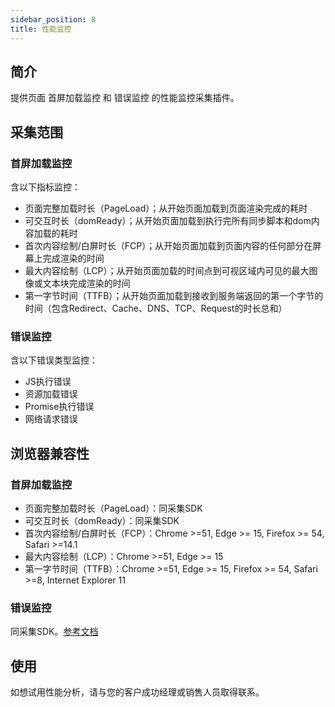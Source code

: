 ```yaml
---
sidebar_position: 8
title: 性能监控
---
```


## 简介

提供页面 首屏加载监控 和 错误监控 的性能监控采集插件。

## 采集范围

### 首屏加载监控

含以下指标监控：

- 页面完整加载时长（PageLoad）；从开始页面加载到页面渲染完成的耗时
- 可交互时长（domReady）；从开始页面加载到执行完所有同步脚本和dom内容加载的耗时
- 首次内容绘制/白屏时长（FCP）；从开始页面加载到页面内容的任何部分在屏幕上完成渲染的时间
- 最大内容绘制（LCP）；从开始页面加载的时间点到可视区域内可见的最大图像或文本块完成渲染的时间
- 第一字节时间（TTFB）；从开始页面加载到接收到服务端返回的第一个字节的时间（包含Redirect、Cache、DNS、TCP、Request的时长总和）

### 错误监控

含以下错误类型监控：

- JS执行错误
- 资源加载错误
- Promise执行错误
- 网络请求错误

<!-- ### 3、网络请求监控

含以下内容监控：

- 请求地址
- 请求时长
- 请求错误码 -->

## 浏览器兼容性

### 首屏加载监控

- 页面完整加载时长（PageLoad）：同采集SDK
- 可交互时长（domReady）：同采集SDK
- 首次内容绘制/白屏时长（FCP）：Chrome >=51, Edge >= 15, Firefox >= 54, Safari >=14.1
- 最大内容绘制（LCP）：Chrome >=51, Edge >= 15
- 第一字节时间（TTFB）：Chrome >=51, Edge >= 15, Firefox >= 54, Safari >=8, Internet Explorer 11

### 错误监控

同采集SDK。[参考文档](/docs/webjs/3.8)

## 使用

如想试用性能分析，请与您的客户成功经理或销售人员取得联系。

<!-- ### 关闭请求监控
## 集成

此插件为独立插件，即使您集成了全量版本SDK，需要此功能时，依然需要单独集成或注册此插件。

### CDN集成引入

```html
<script type="text/javascript">
  !(function (e, n, t, i, r) {
    (e[r] =
      e[r] ||
      function () {
        (e[r].q = e[r].q || []).push(arguments);
      }),
      (e[r].ef =
        e[r].ef ||
        function () {
          c = arguments[0];
          (c.eventTime = +Date.now()), (e[r].e = e[r].e || []).push(c);
        }),
      e.addEventListener('error', e[r].ef, !0),
      e.addEventListener('unhandledrejection', e[r].ef, !0),
      (t = n.createElement('script'));
    s = n.getElementsByTagName('script')[0];
    (t.async = !0),
      (t.src = i),
      s.parentNode.insertBefore(t, s),
      e[r]('registerPlugins', [e.gioPerformance]);
  })(
    window,
    document,
    'script',
    'https://assets.giocdn.com/sdk/webjs/cdp/plugins/gioPerformance.js',
    'gdp'
  );
</script>
```

提示：性能监控的集成代码应尽可能放在 `head` 标签内的最前面，且必须同时集成数据采集SDK。

### npm集成引入

### 1、引入

```js
import gioPerformance from "gio-webjs-sdk-cdp/plugins/gioPerformance"
```

### 2、注册

#### 普通工程化Web站点

```js
gdp('registerPlugins', [gioPerformance]);
gdp('init', xxxx);
```

#### Vue2

```js
// main.js
import Vue from 'vue';
import gdp from 'gio-webjs-sdk-cdp';
import gioPerformance from 'gio-webjs-sdk-cdp/plugins/gioPerformance';

import App from './App.vue';

// 注册Gio插件并初始化SDK
gdp('registerPlugins', [gioPerformance]);
gdp('init', 'your accountId', 'your dataSourceId', {
  host: 'your apiServerHost',
  version: 'your website version'
});
// 注册vue插件
Vue.use(gioPerformance.GioVue);

new Vue({
  render: (h) => h(App)
}).$mount('#app');
```

#### Vue3

```js
// main.js
import { createApp } from 'vue';
import gdp from 'gio-webjs-sdk-cdp';
import gioPerformance from 'gio-webjs-sdk-cdp/plugins/gioPerformance';

import App from './App.vue';

// 注册Gio插件并初始化SDK
gdp('registerPlugins', [gioPerformance]);
gdp('init', 'your accountId', 'your dataSourceId', {
  host: 'your apiServerHost',
  version: 'your website version'
});

const app = createApp(App);
// 注册vue插件
app.use(gioPerformance.GioVue);

app.mount('#app');
```

#### React(>=16)

React Error Boundaries [官方参考文档](https://zh-hans.reactjs.org/docs/error-boundaries.html)

```js
// ErrorBoundary.js
import React from 'react';
import gioPerformance from 'gio-webjs-sdk-cdp/plugins/gioPerformance';

export default class ErrorBoundary extends React.Component {
  constructor(props) {
    super(props);
    this.state = { hasError: false };
  }

  static getDerivedStateFromError(error) {
    // 更新 state 使下一次渲染能够显示报错后的 UI
    return { hasError: true };
  }

  componentDidCatch(error, errorInfo) {
    // 在componentDidCatch中调用gioPerformance提供的gioReactErrorReport方法上报错误
    gioPerformance.gioReactErrorReport(error, errorInfo);
  }

  render() {
    if (this.state.hasError) {
      // 你可以自定义报错后的 UI 并渲染
      return <h1>Something went wrong.</h1>;
    }
    return this.props.children;
  }
}
```

```js
// index.js
import React from 'react';
import ReactDOM from 'react-dom/client';
import gdp from 'gio-webjs-sdk-cdp';
import gioPerformance from 'gio-webjs-sdk-cdp/plugins/gioPerformance';

import App from './App';
import ErrorBoundary from './ErrorBoundary';

// 注册Gio插件并初始化SDK
gdp('registerPlugins', [gioPerformance]);
gdp('init', 'your accountId', 'your dataSourceId', {
  host: 'your apiServerHost',
  version: 'your website version'
});

const root = ReactDOM.createRoot(document.getElementById('root'));
root.render(
  <React.StrictMode>
    <ErrorBoundary>
      <App />
    </ErrorBoundary>
  </React.StrictMode>
);
```

## 配置

集成性能采集插件时，默认开启 `首屏加载监控` 和 `错误监控` 。如您不需要其中某项监控内容，在初始化配置项选择指定内容关闭。

### 关闭首屏加载监控

```js
gdp('init', 'your accountId', 'your dataSourceId', {
    ...other settings
    performance: { monitor: false }
  }
);
```

### 关闭错误监控

```js
gdp('init', 'your accountId', 'your dataSourceId', {
    ...other settings
    performance: { exception: false }
  }
);
```

```js
gdp('init', 'your accountId', 'your dataSourceId', {
    ...other settings
    performance: { network: false }
  }
);
```

### 设置请求监控排除名单

在实际的请求监控当中，可能会需要排除某些域名或接口的请求监控，这时只需要在`network`配置项中添加`exclude`字段，`exclude`值可以是一个域名字符串、一个正则表达式，或者是一个域名字符串和正则表达式组成的数组。

注意，一旦您配置了此项，则认为您开启请求监控。

```js
gdp('init', 'your accountId', 'your dataSourceId', {
    ...other settings
    performance: {
      network: {
        exclude: 'myhost.com'
        // 或 exclude: /myhost.com/gi
        // 或 exclude: ['myhost.com', /myhost.com/gi]
      }
    }
  }
);
```

## 注意

1、如果您对请求监控设置了排除名单，使用纯字符串校验时应尽可能使用长且准确的字符，过短的字符串可能会使得其他请求被误过滤。

2、请求监控强制过滤了Gio上报的请求。 -->
